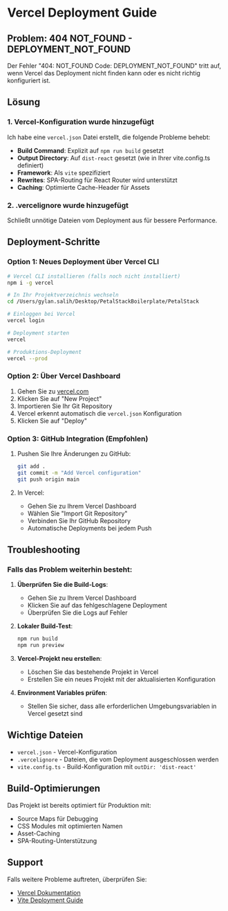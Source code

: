 # Vercel Deployment Guide

## Problem: 404 NOT_FOUND - DEPLOYMENT_NOT_FOUND

Der Fehler "404: NOT_FOUND Code: DEPLOYMENT_NOT_FOUND" tritt auf, wenn Vercel das Deployment nicht finden kann oder es nicht richtig konfiguriert ist.

## Lösung

### 1. Vercel-Konfiguration wurde hinzugefügt

Ich habe eine `vercel.json` Datei erstellt, die folgende Probleme behebt:

- **Build Command**: Explizit auf `npm run build` gesetzt
- **Output Directory**: Auf `dist-react` gesetzt (wie in Ihrer vite.config.ts definiert)
- **Framework**: Als `vite` spezifiziert
- **Rewrites**: SPA-Routing für React Router wird unterstützt
- **Caching**: Optimierte Cache-Header für Assets

### 2. .vercelignore wurde hinzugefügt

Schließt unnötige Dateien vom Deployment aus für bessere Performance.

## Deployment-Schritte

### Option 1: Neues Deployment über Vercel CLI

```bash
# Vercel CLI installieren (falls noch nicht installiert)
npm i -g vercel

# In Ihr Projektverzeichnis wechseln
cd /Users/gylan.salih/Desktop/PetalStackBoilerplate/PetalStack

# Einloggen bei Vercel
vercel login

# Deployment starten
vercel

# Produktions-Deployment
vercel --prod
```

### Option 2: Über Vercel Dashboard

1. Gehen Sie zu [vercel.com](https://vercel.com)
2. Klicken Sie auf "New Project"
3. Importieren Sie Ihr Git Repository
4. Vercel erkennt automatisch die `vercel.json` Konfiguration
5. Klicken Sie auf "Deploy"

### Option 3: GitHub Integration (Empfohlen)

1. Pushen Sie Ihre Änderungen zu GitHub:
   ```bash
   git add .
   git commit -m "Add Vercel configuration"
   git push origin main
   ```

2. In Vercel:
   - Gehen Sie zu Ihrem Vercel Dashboard
   - Wählen Sie "Import Git Repository"
   - Verbinden Sie Ihr GitHub Repository
   - Automatische Deployments bei jedem Push

## Troubleshooting

### Falls das Problem weiterhin besteht:

1. **Überprüfen Sie die Build-Logs**:
   - Gehen Sie zu Ihrem Vercel Dashboard
   - Klicken Sie auf das fehlgeschlagene Deployment
   - Überprüfen Sie die Logs auf Fehler

2. **Lokaler Build-Test**:
   ```bash
   npm run build
   npm run preview
   ```

3. **Vercel-Projekt neu erstellen**:
   - Löschen Sie das bestehende Projekt in Vercel
   - Erstellen Sie ein neues Projekt mit der aktualisierten Konfiguration

4. **Environment Variables prüfen**:
   - Stellen Sie sicher, dass alle erforderlichen Umgebungsvariablen in Vercel gesetzt sind

## Wichtige Dateien

- `vercel.json` - Vercel-Konfiguration
- `.vercelignore` - Dateien, die vom Deployment ausgeschlossen werden
- `vite.config.ts` - Build-Konfiguration mit `outDir: 'dist-react'`

## Build-Optimierungen

Das Projekt ist bereits optimiert für Produktion mit:
- Source Maps für Debugging
- CSS Modules mit optimierten Namen
- Asset-Caching
- SPA-Routing-Unterstützung

## Support

Falls weitere Probleme auftreten, überprüfen Sie:
- [Vercel Dokumentation](https://vercel.com/docs)
- [Vite Deployment Guide](https://vitejs.dev/guide/static-deploy.html#vercel)
